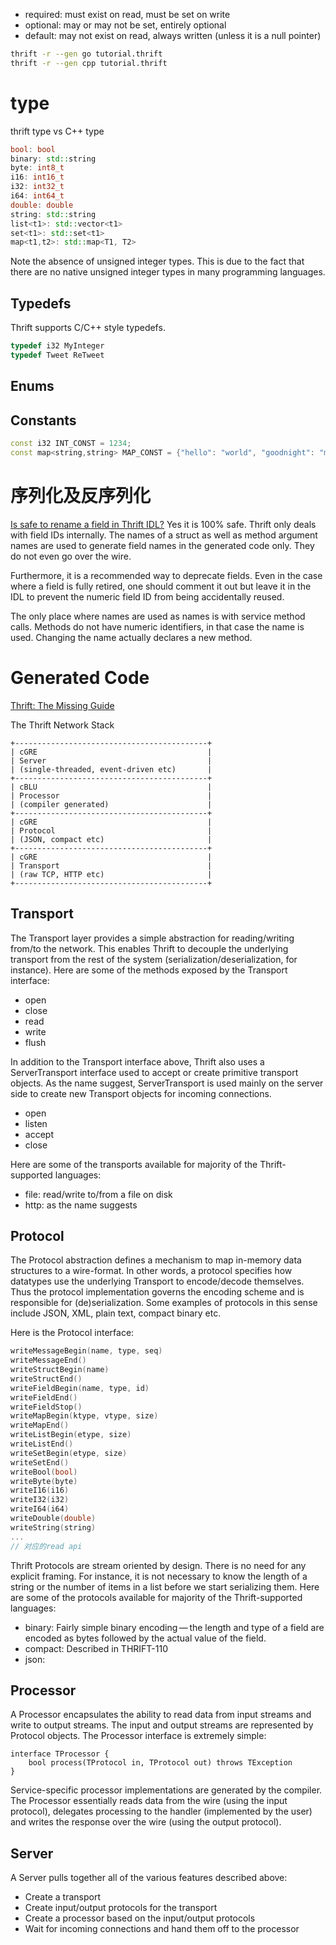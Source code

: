 - required: must exist on read, must be set on write
- optional: may or may not be set, entirely optional
- default: may not exist on read, always written (unless it is a null pointer)

```bash
thrift -r --gen go tutorial.thrift
thrift -r --gen cpp tutorial.thrift
```

# type
thrift type vs C++ type
```c++
bool: bool
binary: std::string
byte: int8_t
i16: int16_t
i32: int32_t
i64: int64_t
double: double
string: std::string
list<t1>: std::vector<t1>
set<t1>: std::set<t1>
map<t1,t2>: std::map<T1, T2>
```
Note the absence of unsigned integer types. This is due to the fact that there are no native unsigned integer types in many programming languages.

## Typedefs
Thrift supports C/C++ style typedefs.
```c++
typedef i32 MyInteger
typedef Tweet ReTweet
```

## Enums

## Constants
```C++
const i32 INT_CONST = 1234;
const map<string,string> MAP_CONST = {"hello": "world", "goodnight": "moon"}
```

# 序列化及反序列化
[Is safe to rename a field in Thrift IDL?](
    https://stackoverflow.com/questions/52882370/is-safe-to-rename-a-field-in-thrift-idl)
Yes it is 100% safe. Thrift only deals with field IDs internally. The names of a struct as well as method argument names
are used to generate field names in the generated code only. They do not even go over the wire.

Furthermore, it is a recommended way to deprecate fields. Even in the case where a field is fully retired, one should
comment it out but leave it in the IDL to prevent the numeric field ID from being accidentally reused.

The only place where names are used as names is with service method calls. Methods do not have numeric identifiers, in
that case the name is used. Changing the name actually declares a new method.

# Generated Code
[Thrift: The Missing Guide](https://diwakergupta.github.io/thrift-missing-guide)

The Thrift Network Stack
```graph
+-------------------------------------------+
| cGRE                                      |
| Server                                    |
| (single-threaded, event-driven etc)       |
+-------------------------------------------+
| cBLU                                      |
| Processor                                 |
| (compiler generated)                      |
+-------------------------------------------+
| cGRE                                      |
| Protocol                                  |
| (JSON, compact etc)                       |
+-------------------------------------------+
| cGRE                                      |
| Transport                                 |
| (raw TCP, HTTP etc)                       |
+-------------------------------------------+
```

## Transport
The Transport layer provides a simple abstraction for reading/writing from/to the network. This enables Thrift to decouple the underlying transport from the rest of the system (serialization/deserialization, for instance).
Here are some of the methods exposed by the Transport interface:

- open
- close
- read
- write
- flush

In addition to the Transport interface above, Thrift also uses a ServerTransport interface used to accept or create primitive transport objects.
As the name suggest, ServerTransport is used mainly on the server side to create new Transport objects for incoming connections.

- open
- listen
- accept
- close

Here are some of the transports available for majority of the Thrift-supported languages:

- file: read/write to/from a file on disk
- http: as the name suggests

## Protocol
The Protocol abstraction defines a mechanism to map in-memory data structures to a wire-format.
In other words, a protocol specifies how datatypes use the underlying Transport to encode/decode themselves.
Thus the protocol implementation governs the encoding scheme and is responsible for (de)serialization.
Some examples of protocols in this sense include JSON, XML, plain text, compact binary etc.

Here is the Protocol interface:
```C++
writeMessageBegin(name, type, seq)
writeMessageEnd()
writeStructBegin(name)
writeStructEnd()
writeFieldBegin(name, type, id)
writeFieldEnd()
writeFieldStop()
writeMapBegin(ktype, vtype, size)
writeMapEnd()
writeListBegin(etype, size)
writeListEnd()
writeSetBegin(etype, size)
writeSetEnd()
writeBool(bool)
writeByte(byte)
writeI16(i16)
writeI32(i32)
writeI64(i64)
writeDouble(double)
writeString(string)
...
// 对应的read api
```

Thrift Protocols are stream oriented by design. There is no need for any explicit framing. For instance, it is not necessary to know the length of a string or the number of items in a list before we start serializing them.
Here are some of the protocols available for majority of the Thrift-supported languages:

- binary: Fairly simple binary encoding — the length and type of a field are encoded as bytes followed by the actual value of the field.
- compact: Described in THRIFT-110
- json:

## Processor
A Processor encapsulates the ability to read data from input streams and write to output streams. The input and output streams are represented by Protocol objects. The Processor interface is extremely simple:
```thrift
interface TProcessor {
    bool process(TProtocol in, TProtocol out) throws TException
}
```
Service-specific processor implementations are generated by the compiler.
The Processor essentially reads data from the wire (using the input protocol), delegates processing to the handler (implemented by the user) and writes the response over the wire (using the output protocol).

## Server
A Server pulls together all of the various features described above:

- Create a transport
- Create input/output protocols for the transport
- Create a processor based on the input/output protocols
- Wait for incoming connections and hand them off to the processor

